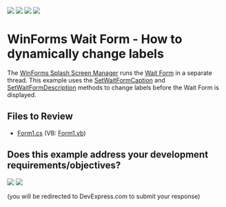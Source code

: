 <!-- default badges list -->
![](https://img.shields.io/endpoint?url=https://codecentral.devexpress.com/api/v1/VersionRange/128620793/13.1.4%2B)
[![](https://img.shields.io/badge/Open_in_DevExpress_Support_Center-FF7200?style=flat-square&logo=DevExpress&logoColor=white)](https://supportcenter.devexpress.com/ticket/details/E3575)
[![](https://img.shields.io/badge/📖_How_to_use_DevExpress_Examples-e9f6fc?style=flat-square)](https://docs.devexpress.com/GeneralInformation/403183)
[![](https://img.shields.io/badge/💬_Leave_Feedback-feecdd?style=flat-square)](#does-this-example-address-your-development-requirementsobjectives)
<!-- default badges end -->

# WinForms Wait Form - How to dynamically change labels

The [WinForms Splash Screen Manager](https://docs.devexpress.com/WindowsForms/10826/controls-and-libraries/forms-and-user-controls/splash-screen-manager) runs the [Wait Form](https://docs.devexpress.com/WindowsForms/10824/controls-and-libraries/forms-and-user-controls/splash-screen-manager/wait-form) in a separate thread. This example uses the [SetWaitFormCaption](https://docs.devexpress.com/WindowsForms/DevExpress.XtraSplashScreen.SplashScreenManager.SetWaitFormCaption(System.String)) and [SetWaitFormDescription](https://docs.devexpress.com/WindowsForms/DevExpress.XtraSplashScreen.SplashScreenManager.SetWaitFormDescription(System.String)) methods to change labels before the Wait Form is displayed.


## Files to Review

* [Form1.cs](./CS/Form1.cs) (VB: [Form1.vb](./VB/Form1.vb))
<!-- feedback -->
## Does this example address your development requirements/objectives?

[<img src="https://www.devexpress.com/support/examples/i/yes-button.svg"/>](https://www.devexpress.com/support/examples/survey.xml?utm_source=github&utm_campaign=winforms-wait-form-dynamically-change-labels&~~~was_helpful=yes) [<img src="https://www.devexpress.com/support/examples/i/no-button.svg"/>](https://www.devexpress.com/support/examples/survey.xml?utm_source=github&utm_campaign=winforms-wait-form-dynamically-change-labels&~~~was_helpful=no)

(you will be redirected to DevExpress.com to submit your response)
<!-- feedback end -->
